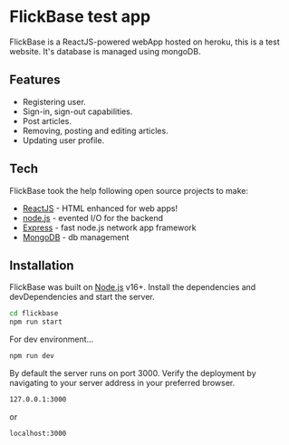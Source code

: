 # FlickBase test app

FlickBase is a ReactJS-powered webApp hosted on heroku, this is a test website. It's database is managed using mongoDB.

## Features

- Registering user.
- Sign-in, sign-out capabilities.
- Post articles.
- Removing, posting and editing articles.
- Updating user profile.

## Tech

FlickBase took the help following open source projects to make:

- [ReactJS] - HTML enhanced for web apps!
- [node.js] - evented I/O for the backend
- [Express] - fast node.js network app framework
- [MongoDB] - db management

## Installation

FlickBase was built on [Node.js] v16+.
Install the dependencies and devDependencies and start the server.

```sh
cd flickbase
npm run start
```

For dev environment...

```sh
npm run dev
```
By default the server runs on port 3000.  Verify the deployment by navigating to your server address in your preferred browser.
```sh
127.0.0.1:3000
```
or
```sh
localhost:3000
```

   [node.js]: <http://nodejs.org>
   [MongoDB]: <https://www.mongodb.com/>
   [express]: <http://expressjs.com>
   [ReactJS]: <http://reactjs.org>
